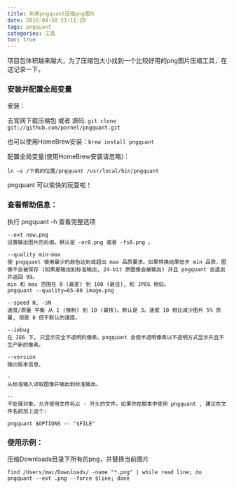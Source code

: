 ```yaml
---
title: 利用pngquant压缩png图片
date: 2016-04-30 21:11:28
tags: pngquant
categories: 工具
toc: true
---
```


项目包体积越来越大，为了压缩包大小找到一个比较好用的png图片压缩工具，在这记录一下。

### 安装并配置全局变量

安装：

去官网下载压缩包 或者 源码: `git clone git://github.com/pornel/pngquant.git`

也可以使用HomeBrew安装：`brew install pngquant`

配置全局变量(使用HomeBrew安装请忽略)：

`ln –s /下载的位置/pngquant /usr/local/bin/pngquant`

pngquant 可以愉快的玩耍啦！

<!--more-->

### 查看帮助信息：

执行 pngquant -h 查看完整选项

	--ext new.png
	设置输出图片的后缀。默认是 -or8.png 或者 -fs8.png 。

	--quality min-max
	使 pngquant 使用最少的颜色达到或超出 max 品质要求。如果转换结果低于 min 品质，图像不会被保存 (如果是输出到标准输出, 24-bit 原图像会被输出) 并且 pngquant 会退出并返回 99。
	min 和 max 范围在 0 (最差) 到 100 (最佳), 和 JPEG 相似。
	pngquant --quality=65-80 image.png
	
	--speed N, -sN
	速度/质量 平衡 从 1 (强制) 到 10 (最快)。默认是 3。速度 10 相比减少图片 5% 质量, 但是 8 倍于默认的速度。
	
	--iebug
	在 IE6 下, 只显示完全不透明的像素。pngquant 会使半透明像素以不透明方式显示并且不生产新的像素。

	--version
	输出版本信息。

	-
	从标准输入读取图像并输出到标准输出。

	--
	不处理对象。允许使用文件名以 - 开头的文件。如果你在脚本中使用 pngquant , 建议在文件名前加上这个:

`pngquant $OPTIONS -- "$FILE"`

### 使用示例：

压缩Downloads目录下所有的png，并替换当前图片

`find /Users/mac/Downloads/ -name "*.png" | while read line; do pngquant --ext .png --force $line; done`